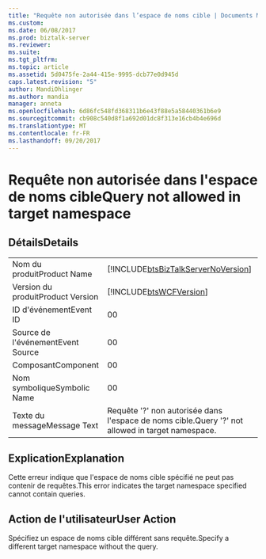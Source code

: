 ```yaml
---
title: "Requête non autorisée dans l’espace de noms cible | Documents Microsoft"
ms.custom: 
ms.date: 06/08/2017
ms.prod: biztalk-server
ms.reviewer: 
ms.suite: 
ms.tgt_pltfrm: 
ms.topic: article
ms.assetid: 5d0475fe-2a44-415e-9995-dcb77e0d945d
caps.latest.revision: "5"
author: MandiOhlinger
ms.author: mandia
manager: anneta
ms.openlocfilehash: 6d86fc548fd368311b6e43f88e5a58440361b6e9
ms.sourcegitcommit: cb908c540d8f1a692d01dc8f313e16cb4b4e696d
ms.translationtype: MT
ms.contentlocale: fr-FR
ms.lasthandoff: 09/20/2017
---
```

# <a name="query-not-allowed-in-target-namespace"></a><span data-ttu-id="ce532-102">Requête non autorisée dans l'espace de noms cible</span><span class="sxs-lookup"><span data-stu-id="ce532-102">Query not allowed in target namespace</span></span>
## <a name="details"></a><span data-ttu-id="ce532-103">Détails</span><span class="sxs-lookup"><span data-stu-id="ce532-103">Details</span></span>  
  
|||  
|-|-|  
|<span data-ttu-id="ce532-104">Nom du produit</span><span class="sxs-lookup"><span data-stu-id="ce532-104">Product Name</span></span>|[!INCLUDE[btsBizTalkServerNoVersion](../includes/btsbiztalkservernoversion-md.md)]|  
|<span data-ttu-id="ce532-105">Version du produit</span><span class="sxs-lookup"><span data-stu-id="ce532-105">Product Version</span></span>|[!INCLUDE[btsWCFVersion](../includes/btswcfversion-md.md)]|  
|<span data-ttu-id="ce532-106">ID d'événement</span><span class="sxs-lookup"><span data-stu-id="ce532-106">Event ID</span></span>|<span data-ttu-id="ce532-107">0</span><span class="sxs-lookup"><span data-stu-id="ce532-107">0</span></span>|  
|<span data-ttu-id="ce532-108">Source de l'événement</span><span class="sxs-lookup"><span data-stu-id="ce532-108">Event Source</span></span>|<span data-ttu-id="ce532-109">0</span><span class="sxs-lookup"><span data-stu-id="ce532-109">0</span></span>|  
|<span data-ttu-id="ce532-110">Composant</span><span class="sxs-lookup"><span data-stu-id="ce532-110">Component</span></span>|<span data-ttu-id="ce532-111">0</span><span class="sxs-lookup"><span data-stu-id="ce532-111">0</span></span>|  
|<span data-ttu-id="ce532-112">Nom symbolique</span><span class="sxs-lookup"><span data-stu-id="ce532-112">Symbolic Name</span></span>|<span data-ttu-id="ce532-113">0</span><span class="sxs-lookup"><span data-stu-id="ce532-113">0</span></span>|  
|<span data-ttu-id="ce532-114">Texte du message</span><span class="sxs-lookup"><span data-stu-id="ce532-114">Message Text</span></span>|<span data-ttu-id="ce532-115">Requête '?' non autorisée dans l'espace de noms cible.</span><span class="sxs-lookup"><span data-stu-id="ce532-115">Query '?' not allowed in target namespace.</span></span>|  
  
## <a name="explanation"></a><span data-ttu-id="ce532-116">Explication</span><span class="sxs-lookup"><span data-stu-id="ce532-116">Explanation</span></span>  
 <span data-ttu-id="ce532-117">Cette erreur indique que l'espace de noms cible spécifié ne peut pas contenir de requêtes.</span><span class="sxs-lookup"><span data-stu-id="ce532-117">This error indicates the target namespace specified cannot contain queries.</span></span>  
  
## <a name="user-action"></a><span data-ttu-id="ce532-118">Action de l'utilisateur</span><span class="sxs-lookup"><span data-stu-id="ce532-118">User Action</span></span>  
 <span data-ttu-id="ce532-119">Spécifiez un espace de noms cible différent sans requête.</span><span class="sxs-lookup"><span data-stu-id="ce532-119">Specify a different target namespace without the query.</span></span>
